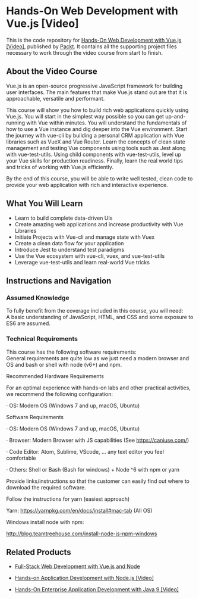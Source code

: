 # Hands-On Web Development with Vue.js [Video]
This is the code repository for [Hands-On Web Development with Vue.js [Video]](https://www.packtpub.com/web-development/hands-web-development-vuejs-video?utm_source=github&utm_medium=repository&utm_campaign=9781787283039), published by [Packt](https://www.packtpub.com/?utm_source=github). It contains all the supporting project files necessary to work through the video course from start to finish.
## About the Video Course
Vue.js is an open-source progressive JavaScript framework for building user interfaces. The main features that make Vue.js stand out are that it is approachable, versatile and performant.

This course will show you how to build rich web applications quickly using Vue.js. You will start in the simplest way possible so you can get up-and-running with Vue within minutes. You will understand the fundamentals of how to use a Vue instance and dig deeper into the Vue environment. Start the journey with vue-cli by building a personal CRM application with Vue libraries such as VueX and Vue Router. Learn the concepts of clean state management and testing Vue components using tools such as Jest along with vue-test-utils. Using child components with vue-test-utils, level up your Vue skills for production readiness. Finally, learn the real world tips and tricks of working with Vue.js efficiently.

By the end of this course, you will be able to write well tested, clean code to provide your web application with rich and interactive experience.

<H2>What You Will Learn</H2>
<DIV class=book-info-will-learn-text>
<UL>
<LI>Learn to build complete data-driven UIs  
<LI>Create amazing web applications and increase productivity with Vue Libraries 
<LI>Initiate Projects with Vue-cli and manage state with Vuex
<LI>Create a clean data flow for your application
<LI>Introduce Jest to understand test paradigms
<LI>Use the Vue ecosystem with vue-cli, vuex, and vue-test-utils
<LI>Leverage vue-test-utils and learn real-world Vue tricks</LI></UL></DIV>

## Instructions and Navigation
### Assumed Knowledge
To fully benefit from the coverage included in this course, you will need:<br/>
A basic understanding of JavaScript, HTML, and CSS and some exposure to ES6 are assumed.
### Technical Requirements
This course has the following software requirements:<br/>
General requirements are quite low as we just need a modern browser and OS and bash or shell with node (v6+) and npm.


Recommended Hardware Requirements

For an optimal experience with hands-on labs and other practical activities, we recommend the following configuration:

·         OS: Modern OS (Windows 7 and up, macOS, Ubuntu)


Software Requirements

·         OS: Modern OS (Windows 7 and up, macOS, Ubuntu)

·         Browser:  Modern Browser with JS capabilities (See https://caniuse.com/)

·         Code Editor: Atom, Sublime, VScode, … any text editor you feel comfortable

·         Others: Shell or Bash  (Bash for windows) + Node ^6 with npm or yarn

Provide links/instructions so that the customer can easily find out where to download the required software.

Follow the instructions for yarn (easiest approach)

Yarn: https://yarnpkg.com/en/docs/install#mac-tab (All OS)


Windows install node with npm:

http://blog.teamtreehouse.com/install-node-js-npm-windows

## Related Products
* [Full-Stack Web Development with Vue.js and Node](https://www.packtpub.com/web-development/full-stack-web-development-vuejs-and-node?utm_source=github&utm_medium=repository&utm_campaign=9781788831147)

* [Hands-on Application Development with Node.js [Video]](https://www.packtpub.com/web-development/hands-application-development-nodejs-video?utm_source=github&utm_medium=repository&utm_campaign=9781789135244)

* [Hands-On Enterprise Application Development with Java 9 [Video]](https://www.packtpub.com/application-development/hands-enterprise-application-development-java-9-video?utm_source=github&utm_medium=repository&utm_campaign=9781788832229)

